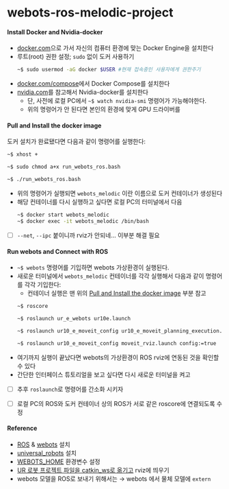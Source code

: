 # webots-ros-melodic-project

#### Install Docker and Nvidia-docker 
* [docker.com](https://docs.docker.com/engine/install/ubuntu/)으로 가서 자신의 컴퓨터 환경에 맞는 Docker Engine을 설치한다 
* 루트(root) 권한 설정; ```sudo``` 없이 도커 사용하기 
  ``` bash
  ~$ sudo usermod -aG docker $USER #현재 접속중인 사용자에게 권한주기 
  ```
* [docker.com/compose](https://docs.docker.com/compose/install/)에서 Docker Compose를 설치한다 
* [nvidia.com](https://docs.nvidia.com/datacenter/cloud-native/container-toolkit/install-guide.html#docker)를 참고해서 Nvidia-docker를 설치한다 
  * 단, 사전에 로컬 PC에서 ```~$ watch nvidia-smi``` 명령어가 가능해야한다. 
  * 위의 명령어가 안 된다면 본인의 환경에 맞게 GPU 드라이버를 


#### Pull and Install the docker image 
도커 설치가 완료됐다면 다음과 같이 명령어를 실행한다: 
```bash 
~$ xhost + 

~$ sudo chmod a+x run_webots_ros.bash

~$ ./run_webots_ros.bash
```
* 위의 명령어가 실행되면 ```webots_melodic``` 이란 이름으로 도커 컨테이너가 생성된다 
* 해당 컨테이너를 다시 실행하고 싶다면 로컬 PC의 터미널에서 다음
  ``` bash
  ~$ docker start webots_melodic 
  ~$ docker exec -it webots_melodic /bin/bash
  ```


- [ ] ```--net```, ```--ipc``` 붙이니까 rviz가 안되네... 이부분 해결 필요 



#### Run webots and Connect with ROS 

* ```~$ webots``` 명령어를 기입하면 webots 가상환경이 실행된다. 
* 새로운 터미널에서 ```webots_melodic``` 컨테이너를 각각 실행해서 다음과 같이 명령어를 각각 기입한다: 
  * 컨테이너 실행은 맨 위의 [Pull and Install the docker image](https://github.com/DoranLyong/webots-ros-melodic-project/blob/main/README.md#pull-and-install-the-docker-image) 부분 참고 
  ```bash 
  ~$ roscore
  
  ~$ roslaunch ur_e_webots ur10e.launch
  
  ~$ roslaunch ur10_e_moveit_config ur10_e_moveit_planning_execution.launch
  
  ~$ roslaunch ur10_e_moveit_config moveit_rviz.launch config:=true   
  ```
* 여기까지 실행이 끝났다면 webots의 가상환경이 ROS rviz에 연동된 것을 확인할 수 있다 
* 간단한 인터페이스 튜토리얼을 보고 싶다면 다시 새로운 터미널을 켜고 



- [ ] 추후 ```roslaunch```로 명령어를 간소화 시키자 
- [ ] 로컬 PC의 ROS와 도커 컨테이너 상의 ROS가 서로 같은 roscore에 연결되도록 수정 




#### Reference 
* [ROS](http://wiki.ros.org/Distributions) & [webots](https://cyberbotics.com/) 설치 
* [universal_robots](http://wiki.ros.org/universal_robots) 설치 
* [WEBOTS_HOME](https://cyberbotics.com/doc/guide/tutorial-8-using-ros) 환경변수 설정 
* [UR 로봇 프로젝트 파일을 catkin_ws로 옮기고](https://cyberbotics.com/doc/guide/ure) rviz에 띄우기 
* webots 모델을 ROS로 보내기 위해서는 → webots 에서 물체 모델에 ```extern```
